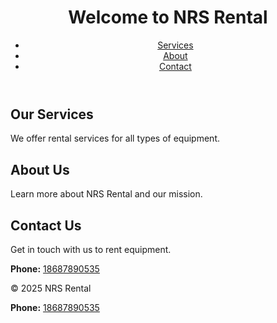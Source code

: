 <!DOCTYPE html>
<html lang="en">
<head>
  <meta charset="UTF-8">
  <meta name="viewport" content="width=device-width,
  <link rel="stylesheet" href="style.css">
</head>
<body>
  <header>
    <h1>Welcome to NRS Rental</h1>
    <nav>
      <ul>
        <li><a href="#services">Services</a></li>
        <li><a href="#about">About</a></li>
        <li><a href="#contact">Contact</a></li>
      </ul>
    </nav>
  </header>

  <section id="services">
    <h2>Our Services</h2>
    <p>We offer rental services for all types of equipment.</p>
  </section>

  <section id="about">
    <h2>About Us</h2>
    <p>Learn more about NRS Rental and our mission.</p>
  </section>

  <section id="contact">
    <h2>Contact Us</h2>
    <p>Get in touch with us to rent equipment.</p>
    <p><strong>Phone:</strong> <a href="tel:+18687890535">18687890535</a></p>
  </section>

  <footer>
    <p>&copy; 2025 NRS Rental</p>
  </footer>

</body>
</html>
<p><strong>Phone:</strong> <a href="tel:+18687890535">18687890535</a></p>
